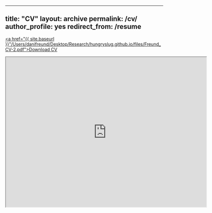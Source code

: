 
---
title: "CV"
layout: archive
permalink: /cv/
author_profile: yes
redirect_from: /resume
---

<u><a href="{{ site.baseurl }}"/Users/danifreund/Desktop/Research/hungryslug.github.io/files/Freund_CV-2.pdf">Download CV</a></u>

<iframe src="https://drive.google.com/file/d/10OHiH7irS9BwsZb9GBRwovh_tfUYfclw/preview" width="640" height="480" allow="autoplay"></iframe>